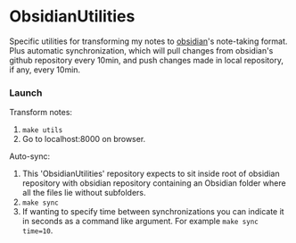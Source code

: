 # ObsidianUtilities

Specific utilities for transforming my notes to [obsidian](https://obsidian.md/)'s note-taking format.<br>
Plus automatic synchronization, which will pull changes from obsidian's github repository every 10min, and push changes made in local repository, if any, every 10min.

### Launch
Transform notes:
1. `make utils`
2. Go to localhost:8000 on browser.

Auto-sync:
1. This 'ObsidianUtilities' repository expects to sit inside root of obsidian repository with obsidian repository containing an Obsidian folder where all the files lie without subfolders.
2. `make sync`
3. If wanting to specify time between synchronizations you can indicate it in seconds as a command like argument. For example `make sync time=10`.
